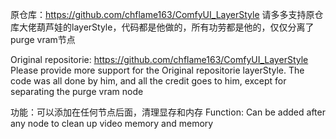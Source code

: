 原仓库：https://github.com/chflame163/ComfyUI_LayerStyle
请多多支持原仓库大佬葫芦娃的layerStyle，代码都是他做的，所有功劳都是他的，仅仅分离了purge vram节点

Original repositorie: https://github.com/chflame163/ComfyUI_LayerStyle
Please provide more support for the Original repositorie  layerStyle. The code was all done by him, and all the credit goes to him, except for separating the purge vram node

功能：可以添加在任何节点后面，清理显存和内存
Function: Can be added after any node to clean up video memory and memory

